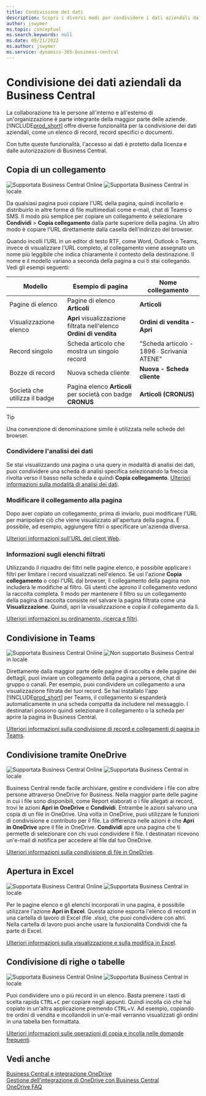 ```yaml
---
title: Condivisione dei dati
description: Scopri i diversi modi per condividere i dati aziendali da Business Central.
author: jswymer
ms.topic: conceptual
ms.search.keywords: null
ms.date: 09/21/2022
ms.author: jswymer
ms.service: dynamics-365-business-central
---
```

# <a name="sharing-business-data-from-business-central"></a>Condivisione dei dati aziendali da Business Central

La collaborazione tra le persone all'interno e all'esterno di un'organizzazione è parte integrante della maggior parte delle aziende. [!INCLUDE[prod_short](includes/prod_short.md)] offre diverse funzionalità per la condivisione dei dati aziendali, come un elenco di record, record specifici o documenti. <!--, with others&mdash;even those people who don't have a Business Central license in some cases.-->

Con tutte queste funzionalità, l'accesso ai dati è protetto dalla licenza e dalle autorizzazioni di Business Central.

## <a name="copying-a-link"></a>Copia di un collegamento

![Supportata](media/check.png) Business Central Online ![Supportata](media/check.png) Business Central in locale

Da qualsiasi pagina puoi copiare l'URL della pagina, quindi incollarlo e distribuirlo in altre forme di file multimediali come e-mail, chat di Teams o SMS. Il modo più semplice per copiare un collegamento è selezionare **Condividi** > **Copia collegamento** dalla parte superiore della pagina. Un altro modo è copiare l'URL direttamente dalla casella dell'indirizzo del browser.

Quando incolli l'URL in un editor di testo RTF, come Word, Outlook o Teams, invece di visualizzare l'URL completo, al collegamento viene assegnato un nome più leggibile che indica chiaramente il contesto della destinazione. Il nome e il modello variano a seconda della pagina a cui ti stai collegando. Vedi gli esempi seguenti:

|Modello|Esempio di pagina |Nome collegamento|
|-|-|-|
|Pagine di elenco|Pagine di elenco **Articoli** | **Articoli**|
|Visualizzazione elenco| **Apri** visualizzazione filtrata nell'elenco **Ordini di vendita** |**Ordini di vendita - Apri**|
| Record singolo|Scheda articolo che mostra un singolo record|"Scheda articolo - 1896 ∙ Scrivania ATENE"|
|Bozze di record| Nuova scheda cliente|**Nuova - Scheda cliente**|
|Società che utilizza il badge|Pagina elenco **Articoli** per società con badge **CRONUS**| **Articoli (CRONUS)**|

> [!TIP]
> Una convenzione di denominazione simile è utilizzata nelle schede del browser.

### <a name="share-data-analysis"></a>Condividere l'analisi dei dati
Se stai visualizzando una pagina o una query in modalità di analisi dei dati, puoi condividere una scheda di analisi specifica selezionando la freccia rivolta verso il basso nella scheda e quindi **Copia collegamento**. [Ulteriori informazioni sulla modalità di analisi dei dati](analysis-mode.md). 

### <a name="modify-the-page-link"></a>Modificare il collegamento alla pagina

Dopo aver copiato un collegamento, prima di inviarlo, puoi modificare l'URL per manipolare ciò che viene visualizzato all'apertura della pagina. È possibile, ad esempio, aggiungere filtri o specificare un'azienda diversa.

[Ulteriori informazioni sull'URL del client Web](/dynamics365/business-central/dev-itpro/developer/devenv-web-client-urls).

### <a name="about-filtered-lists"></a>Informazioni sugli elenchi filtrati

Utilizzando il riquadro dei filtri nelle pagine elenco, è possibile applicare i filtri per limitare i record visualizzati nell'elenco. Se usi l'azione **Copia collegamento** o copi l'URL dal browser, il collegamento della pagina non includerà le modifiche al filtro. Gli utenti che aprono il collegamento vedono la raccolta completa. Il modo per mantenere il filtro su un collegamento della pagina di raccolta consiste nel salvare la pagina filtrata come una **Visualizzazione**. Quindi, apri la visualizzazione e copia il collegamento da lì.

[Ulteriori informazioni su ordinamento, ricerca e filtri](ui-enter-criteria-filters.md).

## <a name="sharing-to-teams"></a>Condivisione in Teams

![Supportata](media/check.png) Business Central Online ![Non supportato](media/x-icon.png) Business Central in locale

Direttamente dalla maggior parte delle pagine di raccolta e delle pagine dei dettagli, puoi inviare un collegamento della pagina a persone, chat di gruppo o canali. Per esempio, puoi condividere un collegamento a una visualizzazione filtrata dei tuoi record. Se hai installato l'app [!INCLUDE[prod_short](includes/prod_short.md)] per Teams, il collegamento si espanderà automaticamente in una scheda compatta da includere nel messaggio. I destinatari possono quindi selezionare il collegamento o la scheda per aprire la pagina in Business Central.

[Ulteriori informazioni sulla condivisione di record e collegamenti di pagina in Teams](across-working-with-teams.md).

## <a name="sharing-through-onedrive"></a>Condivisione tramite OneDrive

![Supportata](media/check.png) Business Central Online ![Supportata](media/check.png) Business Central in locale

Business Central rende facile archiviare, gestire e condividere i file con altre persone attraverso OneDrive for Business. Nella maggior parte delle pagine in cui i file sono disponibili, come Report elaborati o i file allegati ai record, trovi le azioni **Apri in OneDrive** e **Condividi**. Entrambe le azioni salvano una copia di un file in OneDrive. Una volta in OneDrive, puoi utilizzare le funzioni di condivisione e contributo per il file. La differenza nelle azioni è che **Apri in OneDrive** apre il file in OneDrive. **Condividi** apre una pagina che ti permette di selezionare con chi vuoi condividere il file. I destinatari ricevono un'e-mail di notifica per accedere al file dal tuo OneDrive.

[Ulteriori informazioni sulla condivisione di file in OneDrive](across-share-onedrive.md).

## <a name="opening-in-excel"></a>Apertura in Excel

![Supportata](media/check.png) Business Central Online ![Supportata](media/check.png) Business Central in locale

Per le pagine elenco e gli elenchi incorporati in una pagina, è possibile utilizzare l'azione **Apri in Excel**. Questa azione esporta l'elenco di record in una cartella di lavoro di Excel (file .xlsx), che puoi condividere con altri. Nella cartella di lavoro puoi anche usare la funzionalità Condividi che fa parte di Excel.

[Ulteriori informazioni sulla visualizzazione e sulla modifica in Excel](across-work-with-excel.md).

## <a name="sharing-rows-or-tables"></a>Condivisione di righe o tabelle

![Supportata](media/check.png) Business Central Online ![Supportata](media/check.png) Business Central in locale

Puoi condividere uno o più record in un elenco. Basta premere i tasti di scelta rapida <kbd>CTRL</kbd>+<kbd>C</kbd> per copiare negli appunti. Quindi incolla ciò che hai copiato in un'altra applicazione premendo <kbd>CTRL</kbd>+<kbd>V</kbd>. Ad esempio, copiando tre ordini di vendita e incollandoli in un'e-mail verranno visualizzati gli ordini in una tabella ben formattata.

[Ulteriori informazioni sulle operazioni di copia e incolla nelle domande frequenti](faq-copy-paste.yml).

## <a name="see-also"></a>Vedi anche

[Business Central e integrazione OneDrive](across-onedrive-overview.md)  
[Gestione dell'integrazione di OneDrive con Business Central](admin-onedrive-integration.md)  
[OneDrive FAQ](admin-onedrive-faq.md)

